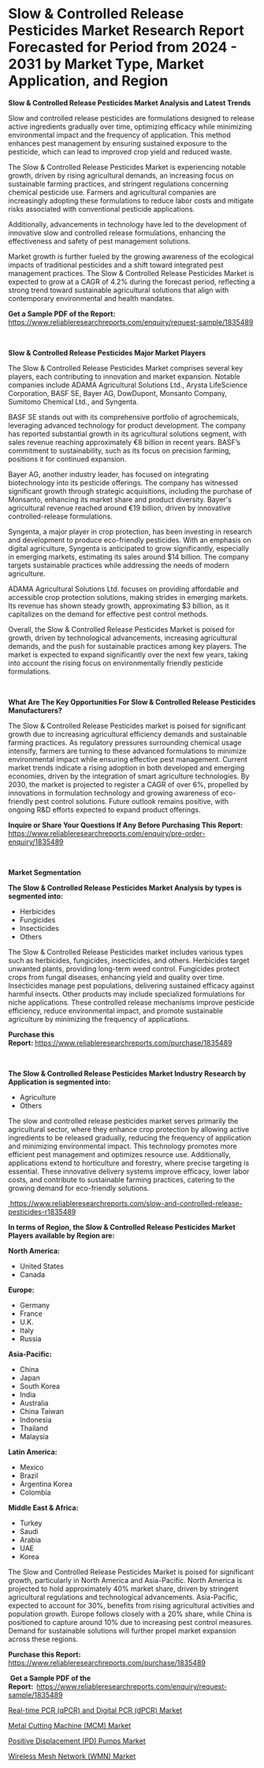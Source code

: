 <p><h1>Slow & Controlled Release Pesticides Market Research Report Forecasted for Period from 2024 -  2031 by Market Type, Market Application, and Region</h1></p><p><strong>Slow & Controlled Release Pesticides Market Analysis and Latest Trends</strong></p>
<p><p>Slow and controlled release pesticides are formulations designed to release active ingredients gradually over time, optimizing efficacy while minimizing environmental impact and the frequency of application. This method enhances pest management by ensuring sustained exposure to the pesticide, which can lead to improved crop yield and reduced waste.</p><p>The Slow & Controlled Release Pesticides Market is experiencing notable growth, driven by rising agricultural demands, an increasing focus on sustainable farming practices, and stringent regulations concerning chemical pesticide use. Farmers and agricultural companies are increasingly adopting these formulations to reduce labor costs and mitigate risks associated with conventional pesticide applications. </p><p>Additionally, advancements in technology have led to the development of innovative slow and controlled release formulations, enhancing the effectiveness and safety of pest management solutions. </p><p>Market growth is further fueled by the growing awareness of the ecological impacts of traditional pesticides and a shift toward integrated pest management practices. The Slow & Controlled Release Pesticides Market is expected to grow at a CAGR of 4.2% during the forecast period, reflecting a strong trend toward sustainable agricultural solutions that align with contemporary environmental and health mandates.</p></p>
<p><strong>Get a Sample PDF of the Report:&nbsp;</strong> <a href="https://www.reliableresearchreports.com/enquiry/request-sample/1835489?utm_campaign=112&utm_medium=2&utm_source=Github&utm_content=ia&utm_term=31122024&utm_id=slow-controlled-release-pesticides">https://www.reliableresearchreports.com/enquiry/request-sample/1835489</a></p>
<p>&nbsp;</p>
<p><strong>Slow & Controlled Release Pesticides Major Market Players</strong></p>
<p><p>The Slow & Controlled Release Pesticides Market comprises several key players, each contributing to innovation and market expansion. Notable companies include ADAMA Agricultural Solutions Ltd., Arysta LifeScience Corporation, BASF SE, Bayer AG, DowDupont, Monsanto Company, Sumitomo Chemical Ltd., and Syngenta.</p><p>BASF SE stands out with its comprehensive portfolio of agrochemicals, leveraging advanced technology for product development. The company has reported substantial growth in its agricultural solutions segment, with sales revenue reaching approximately €8 billion in recent years. BASF’s commitment to sustainability, such as its focus on precision farming, positions it for continued expansion.</p><p>Bayer AG, another industry leader, has focused on integrating biotechnology into its pesticide offerings. The company has witnessed significant growth through strategic acquisitions, including the purchase of Monsanto, enhancing its market share and product diversity. Bayer's agricultural revenue reached around €19 billion, driven by innovative controlled-release formulations.</p><p>Syngenta, a major player in crop protection, has been investing in research and development to produce eco-friendly pesticides. With an emphasis on digital agriculture, Syngenta is anticipated to grow significantly, especially in emerging markets, estimating its sales around $14 billion. The company targets sustainable practices while addressing the needs of modern agriculture.</p><p>ADAMA Agricultural Solutions Ltd. focuses on providing affordable and accessible crop protection solutions, making strides in emerging markets. Its revenue has shown steady growth, approximating $3 billion, as it capitalizes on the demand for effective pest control methods.</p><p>Overall, the Slow & Controlled Release Pesticides Market is poised for growth, driven by technological advancements, increasing agricultural demands, and the push for sustainable practices among key players. The market is expected to expand significantly over the next few years, taking into account the rising focus on environmentally friendly pesticide formulations.</p></p>
<p>&nbsp;</p>
<p><strong>What Are The Key Opportunities For Slow & Controlled Release Pesticides Manufacturers?</strong></p>
<p><p>The Slow & Controlled Release Pesticides market is poised for significant growth due to increasing agricultural efficiency demands and sustainable farming practices. As regulatory pressures surrounding chemical usage intensify, farmers are turning to these advanced formulations to minimize environmental impact while ensuring effective pest management. Current market trends indicate a rising adoption in both developed and emerging economies, driven by the integration of smart agriculture technologies. By 2030, the market is projected to register a CAGR of over 6%, propelled by innovations in formulation technology and growing awareness of eco-friendly pest control solutions. Future outlook remains positive, with ongoing R&D efforts expected to expand product offerings.</p></p>
<p><strong>Inquire or Share Your Questions If Any Before Purchasing This Report:</strong> <a href="https://www.reliableresearchreports.com/enquiry/pre-order-enquiry/1835489?utm_campaign=112&utm_medium=2&utm_source=Github&utm_content=ia&utm_term=31122024&utm_id=slow-controlled-release-pesticides">https://www.reliableresearchreports.com/enquiry/pre-order-enquiry/1835489</a></p>
<p>&nbsp;</p>
<p><strong>Market Segmentation</strong></p>
<p><strong>The Slow & Controlled Release Pesticides Market Analysis by types is segmented into:</strong></p>
<p><ul><li>Herbicides</li><li>Fungicides</li><li>Insecticides</li><li>Others</li></ul></p>
<p><p>The Slow & Controlled Release Pesticides market includes various types such as herbicides, fungicides, insecticides, and others. Herbicides target unwanted plants, providing long-term weed control. Fungicides protect crops from fungal diseases, enhancing yield and quality over time. Insecticides manage pest populations, delivering sustained efficacy against harmful insects. Other products may include specialized formulations for niche applications. These controlled release mechanisms improve pesticide efficiency, reduce environmental impact, and promote sustainable agriculture by minimizing the frequency of applications.</p></p>
<p><strong>Purchase this Report:&nbsp;</strong><a href="https://www.reliableresearchreports.com/purchase/1835489?utm_campaign=112&utm_medium=2&utm_source=Github&utm_content=ia&utm_term=31122024&utm_id=slow-controlled-release-pesticides">https://www.reliableresearchreports.com/purchase/1835489</a></p>
<p>&nbsp;</p>
<p><strong>The Slow & Controlled Release Pesticides Market Industry Research by Application is segmented into:</strong></p>
<p><ul><li>Agriculture</li><li>Others</li></ul></p>
<p><p>The slow and controlled release pesticides market serves primarily the agricultural sector, where they enhance crop protection by allowing active ingredients to be released gradually, reducing the frequency of application and minimizing environmental impact. This technology promotes more efficient pest management and optimizes resource use. Additionally, applications extend to horticulture and forestry, where precise targeting is essential. These innovative delivery systems improve efficacy, lower labor costs, and contribute to sustainable farming practices, catering to the growing demand for eco-friendly solutions.</p></p>
<p><a href="https://www.reliableresearchreports.com/slow-and-controlled-release-pesticides-r1835489?utm_campaign=112&utm_medium=2&utm_source=Github&utm_content=ia&utm_term=31122024&utm_id=slow-controlled-release-pesticides">&nbsp;https://www.reliableresearchreports.com/slow-and-controlled-release-pesticides-r1835489</a></p>
<p><strong>In terms of Region, the Slow & Controlled Release Pesticides Market Players available by Region are:</strong></p>
<p>
    <p> <strong> North America: </strong>
        <ul>
            <li>United States</li>
            <li>Canada</li>
        </ul>
        </p> 
    <p> <strong> Europe: </strong>
        <ul>
            <li>Germany</li>
            <li>France</li>
            <li>U.K.</li>
            <li>Italy</li>
            <li>Russia</li>
        </ul>
        </p> 
    <p> <strong> Asia-Pacific: </strong>
        <ul>
            <li>China</li>
            <li>Japan</li>
            <li>South Korea</li>
            <li>India</li>
            <li>Australia</li>
            <li>China Taiwan</li>
            <li>Indonesia</li>
            <li>Thailand</li>
            <li>Malaysia</li>
        </ul>
        </p> 
    <p> <strong> Latin America: </strong>
        <ul>
            <li>Mexico</li>
            <li>Brazil</li>
            <li>Argentina Korea</li>
            <li>Colombia</li>
        </ul>
        </p> 
    <p> <strong> Middle East & Africa: </strong>
        <ul>
            <li>Turkey</li>
            <li>Saudi</li>
            <li>Arabia</li>
            <li>UAE</li>
            <li>Korea</li>
        </ul>
    </p>
    </p>
<p><p>The Slow and Controlled Release Pesticides Market is poised for significant growth, particularly in North America and Asia-Pacific. North America is projected to hold approximately 40% market share, driven by stringent agricultural regulations and technological advancements. Asia-Pacific, expected to account for 30%, benefits from rising agricultural activities and population growth. Europe follows closely with a 20% share, while China is positioned to capture around 10% due to increasing pest control measures. Demand for sustainable solutions will further propel market expansion across these regions.</p></p>
<p><strong>Purchase this Report: </strong><a href="https://www.reliableresearchreports.com/purchase/1835489?utm_campaign=112&utm_medium=2&utm_source=Github&utm_content=ia&utm_term=31122024&utm_id=slow-controlled-release-pesticides">https://www.reliableresearchreports.com/purchase/1835489</a></p>
<p>&nbsp;<strong>Get a Sample PDF of the Report:&nbsp;&nbsp;</strong><a href="https://www.reliableresearchreports.com/enquiry/request-sample/1835489?utm_campaign=112&utm_medium=2&utm_source=Github&utm_content=ia&utm_term=31122024&utm_id=slow-controlled-release-pesticides">https://www.reliableresearchreports.com/enquiry/request-sample/1835489</a></p>
<p><strong></strong></p>
<p><p><a href="https://github.com/klindsey95/Market-Research-Report-List-1/blob/main/real-time-pcr-qpcr-and-digital-pcr-dpcr-market.md?utm_campaign=112&utm_medium=2&utm_source=Github&utm_content=ia&utm_term=31122024&utm_id=slow-controlled-release-pesticides">Real-time PCR (qPCR) and Digital PCR (dPCR) Market</a></p><p><a href="https://github.com/steidmindy199393/Market-Research-Report-List-1/blob/main/metal-cutting-machine-mcm-market.md?utm_campaign=112&utm_medium=2&utm_source=Github&utm_content=ia&utm_term=31122024&utm_id=slow-controlled-release-pesticides">Metal Cutting Machine (MCM) Market</a></p><p><a href="https://github.com/santosh758595/Market-Research-Report-List-6/blob/main/positive-displacement-pd-pumps-market.md?utm_campaign=112&utm_medium=2&utm_source=Github&utm_content=ia&utm_term=31122024&utm_id=slow-controlled-release-pesticides">Positive Displacement (PD) Pumps Market</a></p><p><a href="https://github.com/delindacallegari68/Market-Research-Report-List-1/blob/main/wireless-mesh-network-wmn-market.md?utm_campaign=112&utm_medium=2&utm_source=Github&utm_content=ia&utm_term=31122024&utm_id=slow-controlled-release-pesticides">Wireless Mesh Network (WMN) Market</a></p></p>